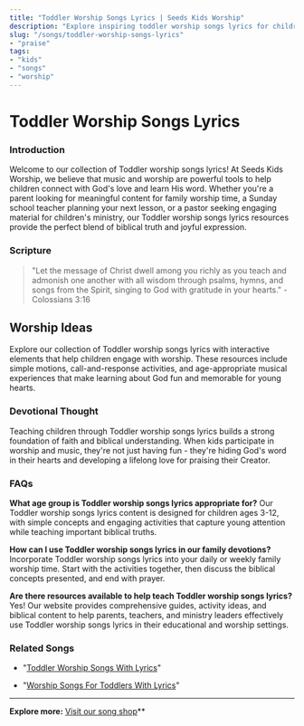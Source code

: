 ```yaml
---
title: "Toddler Worship Songs Lyrics | Seeds Kids Worship"
description: "Explore inspiring toddler worship songs lyrics for children's worship and faith development. Biblical music resources for families and ministry."
slug: "/songs/toddler-worship-songs-lyrics"
- "praise"
tags:
- "kids"
- "songs"
- "worship"
---
```


# Toddler Worship Songs Lyrics

### Introduction

Welcome to our collection of Toddler worship songs lyrics! At Seeds Kids Worship, we believe that music and worship are powerful tools to help children connect with God's love and learn His word. Whether you're a parent looking for meaningful content for family worship time, a Sunday school teacher planning your next lesson, or a pastor seeking engaging material for children's ministry, our Toddler worship songs lyrics resources provide the perfect blend of biblical truth and joyful expression.

### Scripture

> "Let the message of Christ dwell among you richly as you teach and admonish one another with all wisdom through psalms, hymns, and songs from the Spirit, singing to God with gratitude in your hearts." - Colossians 3:16

## Worship Ideas

Explore our collection of Toddler worship songs lyrics with interactive elements that help children engage with worship. These resources include simple motions, call-and-response activities, and age-appropriate musical experiences that make learning about God fun and memorable for young hearts.

### Devotional Thought

Teaching children through Toddler worship songs lyrics builds a strong foundation of faith and biblical understanding. When kids participate in worship and music, they're not just having fun - they're hiding God's word in their hearts and developing a lifelong love for praising their Creator.

### FAQs

**What age group is Toddler worship songs lyrics appropriate for?**
Our Toddler worship songs lyrics content is designed for children ages 3-12, with simple concepts and engaging activities that capture young attention while teaching important biblical truths.

**How can I use Toddler worship songs lyrics in our family devotions?**
Incorporate Toddler worship songs lyrics into your daily or weekly family worship time. Start with the activities together, then discuss the biblical concepts presented, and end with prayer.

**Are there resources available to help teach Toddler worship songs lyrics?**
Yes! Our website provides comprehensive guides, activity ideas, and biblical content to help parents, teachers, and ministry leaders effectively use Toddler worship songs lyrics in their educational and worship settings.

### Related Songs

- "[Toddler Worship Songs With Lyrics](/songs/toddler-worship-songs-with-lyrics/)"

- "[Worship Songs For Toddlers With Lyrics](/songs/worship-songs-for-toddlers-with-lyrics/)"

---

**Explore more:** [Visit our song shop](https://seedskidsworship.com/shop)**

<!-- Schema Markup -->
<script type="application/ld+json">
{
  "@context": "https://schema.org",
  "@type": "MusicRecording",
  "name": "Toddler Worship Songs Lyrics",
  "byArtist": {
    "@type": "MusicGroup",
    "name": "Seeds Kids Worship"
  },
  "isFamilyFriendly": true,
  "url": "https://seedskidsworship.com/songs/toddler-worship-songs-lyrics/"
}
</script>